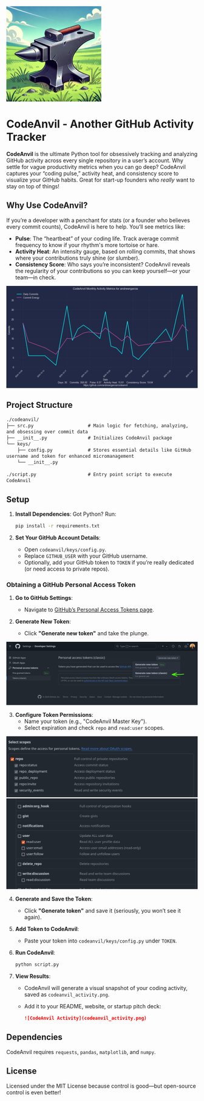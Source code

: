 <img src="img/codeanvil.webp" alt="Anvil in Grasslands" width="250" height="auto">

# CodeAnvil - Another GitHub Activity Tracker

**CodeAnvil** is the ultimate Python tool for obsessively tracking and analyzing GitHub activity across every single repository in a user’s account. Why settle for vague productivity metrics when you can go deep? CodeAnvil captures your “coding pulse,” activity heat, and consistency score to visualize your GitHub habits. Great for start-up founders who *really* want to stay on top of things!

## Why Use CodeAnvil?

If you’re a developer with a penchant for stats (or a founder who believes every commit counts), CodeAnvil is here to help. You’ll see metrics like:

- **Pulse**: The “heartbeat” of your coding life. Track average commit frequency to know if your rhythm's more tortoise or hare.
- **Activity Heat**: An intensity gauge, based on rolling commits, that shows where your contributions truly shine (or slumber).
- **Consistency Score**: Who says you’re inconsistent? CodeAnvil reveals the regularity of your contributions so you can keep yourself—or your team—in check.

![](img/codeanvil_activity_monthly_activity_metrics_for_andrewrgarcia.png)

## Project Structure

```plaintext
./codeanvil/
├── src.py                    # Main logic for fetching, analyzing, and obsessing over commit data
├── __init__.py               # Initializes CodeAnvil package
└── keys/
    ├── config.py             # Stores essential details like GitHub username and token for enhanced micromanagement
    └── __init__.py

./script.py                   # Entry point script to execute CodeAnvil
```

## Setup

1. **Install Dependencies**: Got Python? Run:

   ```bash
   pip install -r requirements.txt
   ```

2. **Set Your GitHub Account Details**:
   - Open `codeanvil/keys/config.py`.
   - Replace `GITHUB_USER` with your GitHub username.
   - Optionally, add your GitHub token to `TOKEN` if you’re really dedicated (or need access to private repos).

### Obtaining a GitHub Personal Access Token

1. **Go to GitHub Settings**:
   - Navigate to [GitHub’s Personal Access Tokens page](https://github.com/settings/tokens).
   
2. **Generate New Token**:
   - Click **"Generate new token"** and take the plunge.

![](img/gh_token.png)

3. **Configure Token Permissions**:
   - Name your token (e.g., "CodeAnvil Master Key").
   - Select expiration and check `repo` and `read:user` scopes.

![](img/gh_scopes_1.png)
![](img/gh_scopes_2.png)

4. **Generate and Save the Token**:
   - Click **"Generate token"** and save it (seriously, you won’t see it again).
  
5. **Add Token to CodeAnvil**:
   - Paste your token into `codeanvil/keys/config.py` under `TOKEN`.

3. **Run CodeAnvil**:

   ```bash
   python script.py
   ```

4. **View Results**:
   - CodeAnvil will generate a visual snapshot of your coding activity, saved as `codeanvil_activity.png`.
   - Add it to your README, website, or startup pitch deck:

     ```markdown
     ![CodeAnvil Activity](codeanvil_activity.png)
     ```

## Dependencies

CodeAnvil requires `requests`, `pandas`, `matplotlib`, and `numpy`.

## License

Licensed under the MIT License because control is good—but open-source control is even better!

